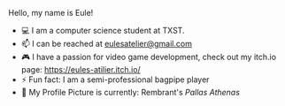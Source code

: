 Hello, my name is Eule!
- 💻 I am a computer science student at TXST.
- 📫 I can be reached at eulesatelier@gmail.com
- 🎮 I have a passion for video game development, check out my itch.io page: https://eules-atilier.itch.io/
- ⚡ Fun fact: I am a semi-professional bagpipe player
- 🎨 My Profile Picture is currently: Rembrant's *Pallas Athenas*
